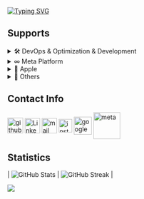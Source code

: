 [![Typing SVG](https://readme-typing-svg.demolab.com?font=Fira+Code&duration=2000&pause=1&random=false&width=435&lines=Emre+Mente%C5%9Fe;Full-Stack+Developer)](https://git.io/typing-svg)

## Supports
<details>
<summary>🛠️ DevOps & Optimization & Development</summary>
  - I can provide technical support to your software development process and assist in project planning. Additionally, I can offer software development approaches encompassing both technical and business aspects. For instance, payment systems, role and permission systems, authorization systems, etc.
</details>

<details>
<summary>∞ Meta Platform</summary>
 - I have worked extensively on the usage of Meta platform products for a long time. If you encounter obstacles in API integrations of Instagram, Facebook, WhatsApp, and other Meta products, I can provide remote support to your organization in both business and development stages. 
</details>

<details>
<summary> Apple</summary>
  - If you're stuck in the process of publishing & distributing an app for your institution, organization, or yourself on iOS or any Apple platform, I can provide remote support to help you through the process.
</details>

<details>
<summary>📱 Others</summary>
  - Not only Meta but also Twitter, LinkedIn, TikTok, YouTube, Telegram, Discord, and E-mail integrations have been part of my work. I can provide support for your organization's integration issues.
</details>

  
## Contact Info
[<img src='https://img.shields.io/badge/GitHub-100000?style=for-the-badge&logo=github&logoColor=white' alt='github' align="center" height='35'>](https://github.com/emrementese)    [<img src='https://img.shields.io/badge/LinkedIn-0077B5?style=for-the-badge&logo=linkedin&logoColor=white' alt='LinkedIn' align="center" height='34'>](https://www.linkedin.com/in/emre-mente%C5%9Fe-b55044217/)    [<img src='https://img.shields.io/badge/Gmail-D14836?style=for-the-badge&logo=gmail&logoColor=white' alt='mail' align="center" height='34'>](https://mail.google.com/mail/u/0/?fs=1&tf=cm&source=mailto&su=Ol%C3%A1+Stefany&to=emrementese@gmail.com)   [<img src='https://img.shields.io/badge/Instagram-E4405F?style=for-the-badge&logo=instagram&logoColor=white' alt='instagram' align="center" height='30'>](https://www.instagram.com/emre_mentese/)    [<img src='https://cdn.worldvectorlogo.com/logos/google-developers.svg' alt='google' align="center" height='40'>](https://g.dev/emrementese)    [<img src='https://upload.wikimedia.org/wikipedia/commons/a/ab/Meta-Logo.png' alt='meta' align="center" height='60'>](https://developers.facebook.com/community/profile/126443510508717)

## Statistics
 | ![GitHub Stats](https://github-readme-stats.vercel.app/api?username=emrementese&count_private=true&show_icons=trueline_height=21&theme=github_dark) | ![GitHub Streak]( https://github-readme-streak-stats.herokuapp.com?user=emrementese&theme=github-dark&hide_border=true&date_format=j%20M%5B%20Y%5D&card_width=450) |

 ![](http://github-profile-summary-cards.vercel.app/api/cards/profile-details?username=emrementese&theme=github_dark)

